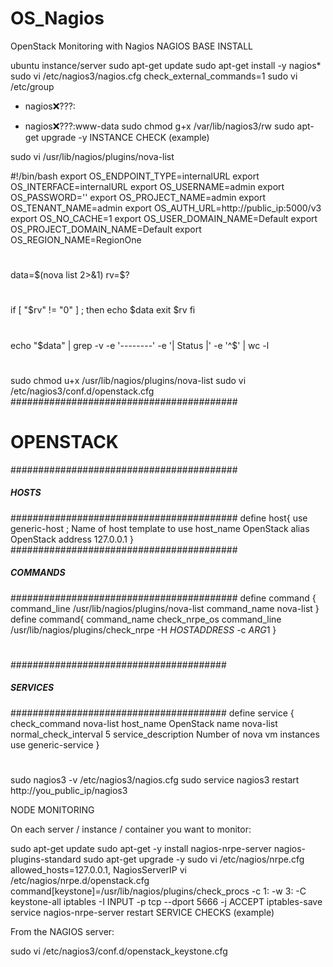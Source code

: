 # OS_Nagios
OpenStack Monitoring with Nagios
NAGIOS BASE INSTALL
 
ubuntu instance/server
sudo apt-get update
sudo apt-get install -y nagios*
sudo vi /etc/nagios3/nagios.cfg
check_external_commands=1
sudo vi /etc/group
- nagios:x:???:
+ nagios:x:???:www-data
sudo chmod g+x /var/lib/nagios3/rw
sudo apt-get upgrade -y
INSTANCE CHECK (example)
 
sudo vi /usr/lib/nagios/plugins/nova-list
 
#!/bin/bash
export OS_ENDPOINT_TYPE=internalURL
export OS_INTERFACE=internalURL
export OS_USERNAME=admin
export OS_PASSWORD=''
export OS_PROJECT_NAME=admin
export OS_TENANT_NAME=admin
export OS_AUTH_URL=http://public_ip:5000/v3
export OS_NO_CACHE=1
export OS_USER_DOMAIN_NAME=Default
export OS_PROJECT_DOMAIN_NAME=Default
export OS_REGION_NAME=RegionOne
#
data=$(nova list  2>&1)
rv=$?
#
if [ "$rv" != "0" ] ; then
    echo $data
    exit $rv
fi
#
echo "$data" | grep -v -e '--------' -e '| Status |' -e '^$' | wc -l
#
 
sudo chmod u+x /usr/lib/nagios/plugins/nova-list
sudo vi /etc/nagios3/conf.d/openstack.cfg
#########################################
# OPENSTACK
#########################################
##### HOSTS
#########################################
define host{
        use                     generic-host            ; Name of host template to use
        host_name               OpenStack
        alias                   OpenStack
        address                 127.0.0.1
        }
#########################################
##### COMMANDS
#########################################
define command {
        command_line            /usr/lib/nagios/plugins/nova-list
        command_name            nova-list
}
define command{
        command_name            check_nrpe_os
        command_line            /usr/lib/nagios/plugins/check_nrpe -H $HOSTADDRESS$ -c $ARG1$
}
#
#######################################
##### SERVICES
#######################################
define service {
        check_command           nova-list
        host_name               OpenStack
        name                    nova-list
        normal_check_interval   5
        service_description     Number of nova vm instances
        use                     generic-service
        }
#
sudo nagios3 -v /etc/nagios3/nagios.cfg
sudo service nagios3 restart
http://you_public_ip/nagios3
 
NODE MONITORING
 
On each server / instance / container you want to monitor:


sudo apt-get update
sudo apt-get -y install nagios-nrpe-server nagios-plugins-standard
sudo apt-get upgrade -y
sudo vi /etc/nagios/nrpe.cfg
allowed_hosts=127.0.0.1, NagiosServerIP
vi /etc/nagios/nrpe.d/openstack.cfg
command[keystone]=/usr/lib/nagios/plugins/check_procs -c 1: -w 3: -C keystone-all
iptables -I INPUT -p tcp --dport 5666 -j ACCEPT
iptables-save
service nagios-nrpe-server restart
SERVICE CHECKS (example)

From the NAGIOS server:
 
sudo vi /etc/nagios3/conf.d/openstack_keystone.cfg
